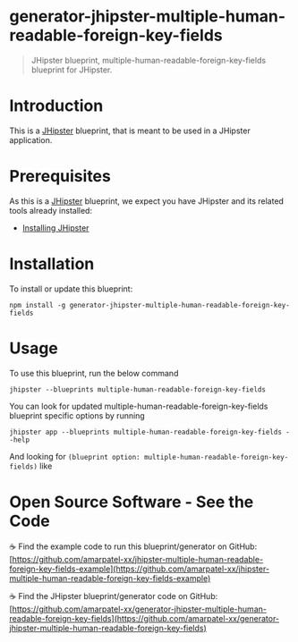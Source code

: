 # generator-jhipster-multiple-human-readable-foreign-key-fields

> JHipster blueprint, multiple-human-readable-foreign-key-fields blueprint for JHipster.

# Introduction

This is a [JHipster](https://www.jhipster.tech/) blueprint, that is meant to be used in a JHipster application.

# Prerequisites

As this is a [JHipster](https://www.jhipster.tech/) blueprint, we expect you have JHipster and its related tools already installed:

- [Installing JHipster](https://www.jhipster.tech/installation/)

# Installation

To install or update this blueprint:

```console
npm install -g generator-jhipster-multiple-human-readable-foreign-key-fields
```

# Usage

To use this blueprint, run the below command

```console
jhipster --blueprints multiple-human-readable-foreign-key-fields
```

You can look for updated multiple-human-readable-foreign-key-fields blueprint specific options by running

```console
jhipster app --blueprints multiple-human-readable-foreign-key-fields --help
```

And looking for `(blueprint option: multiple-human-readable-foreign-key-fields)` like

# Open Source Software - See the Code

☕️ Find the example code to run this blueprint/generator on GitHub:
[https://github.com/amarpatel-xx/jhipster-multiple-human-readable-foreign-key-fields-example](https://github.com/amarpatel-xx/jhipster-multiple-human-readable-foreign-key-fields-example)

☕️ Find the JHipster blueprint/generator code on GitHub:
[https://github.com/amarpatel-xx/generator-jhipster-multiple-human-readable-foreign-key-fields](https://github.com/amarpatel-xx/generator-jhipster-multiple-human-readable-foreign-key-fields)

